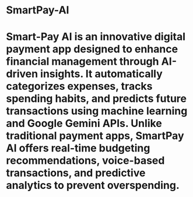 # SmartPay-AI
<h1>Smart-Pay AI is an innovative digital payment app designed to enhance financial management through AI-driven insights. It automatically categorizes expenses, tracks spending habits, and predicts future transactions using machine learning and Google Gemini APIs. Unlike traditional payment apps, SmartPay AI offers real-time budgeting recommendations, voice-based transactions, and predictive analytics to prevent overspending.​</h1>
